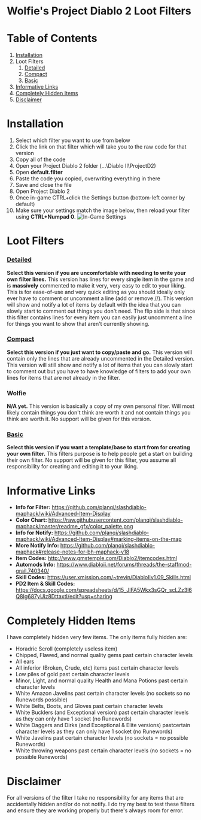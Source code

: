 # Wolfie's Project Diablo 2 Loot Filters

# Table of Contents
1. [Installation](https://github.com/WolfieeifloW/pd2filter#installation)
1. Loot Filters
   1. [Detailed](https://github.com/WolfieeifloW/pd2filter#detailed)
   1. [Compact](https://github.com/WolfieeifloW/pd2filter#compact)
   1. [Basic](https://github.com/WolfieeifloW/pd2filter#basic)
1. [Informative Links](https://github.com/WolfieeifloW/pd2filter#informative-links)
1. [Completely Hidden Items](https://github.com/WolfieeifloW/pd2filter#completely-hidden-items)
1. [Disclaimer](https://github.com/WolfieeifloW/pd2filter#disclaimer)

# Installation
1. Select which filter you want to use from below
1. Click the link on that filter which will take you to the raw code for that version
1. Copy all of the code
1. Open your Project Diablo 2 folder (...\Diablo II\ProjectD2)
1. Open **default.filter**
1. Paste the code you copied, overwriting everything in there
1. Save and close the file
1. Open Project Diablo 2
1. Once in-game CTRL+click the Settings button (bottom-left corner by default)
1. Make sure your settings match the image below, then reload your filter using **CTRL+Numpad 0**.
![In-Game Settings](https://i.imgur.com/etdutvd.png)

# Loot Filters
### [Detailed](https://raw.githubusercontent.com/WolfieeifloW/pd2filter/main/detailed.filter)
**Select this version if you are uncomfortable with needing to write your own filter lines.** This version has lines for every single item in the game and is **massively** commented to make it very, very easy to edit to your liking. This is for ease-of-use and very quick editing as you should ideally only ever have to comment or uncomment a line (add or remove //). This version will show and notify a lot of items by default with the idea that you can slowly start to comment out things you don't need. The flip side is that since this filter contains lines for every item you can easily just uncomment a line for things you want to show that aren't currently showing.

### [Compact](https://raw.githubusercontent.com/WolfieeifloW/pd2filter/main/compact.filter)
**Select this version if you just want to copy/paste and go.** This version will contain only the lines that are already uncommented in the Detailed version. This version will still show and notify a lot of items that you can slowly start to comment out but you have to have knowledge of filters to add your own lines for items that are not already in the filter.

### Wolfie
**N/A yet.** This version is basically a copy of my own personal filter. Will most likely contain things you don't think are worth it and not contain things you think are worth it. No support will be given for this version.

### [Basic](https://raw.githubusercontent.com/WolfieeifloW/pd2filter/main/basic.filter)
**Select this version if you want a template/base to start from for creating your own filter.** This filters purpose is to help people get a start on building their own filter. No support will be given for this filter, you assume all responsibility for creating and editing it to your liking.

# Informative Links
* **Info for Filter:** <https://github.com/planqi/slashdiablo-maphack/wiki/Advanced-Item-Display>
* **Color Chart:** <https://raw.githubusercontent.com/planqi/slashdiablo-maphack/master/readme_gfx/color_palette.png>
* **Info for Notify:** <https://github.com/planqi/slashdiablo-maphack/wiki/Advanced-Item-Display#marking-items-on-the-map>
* **More Notify Info:** <https://github.com/planqi/slashdiablo-maphack#release-notes-for-bh-maphack-v18>
* **Item Codes:** <http://www.gmstemple.com/Diablo2/itemcodes.html>
* **Automods Info:** <https://www.diabloii.net/forums/threads/the-staffmod-grail.740340/>
* **Skill Codes:** <https://user.xmission.com/~trevin/DiabloIIv1.09_Skills.html>
* **PD2 Item & Skill Codes:** <https://docs.google.com/spreadsheets/d/15_JIFA5Wkx3sGQr_scLZz3l6Q8Ig687yUiz8DttaxtI/edit?usp=sharing>

# Completely Hidden Items
I have completely hidden very few items. The only items fully hidden are:
* Horadric Scroll (completely useless item)
* Chipped, Flawed, and normal quality gems past certain character levels
* All ears
* All inferior (Broken, Crude, etc) items past certain character levels
* Low piles of gold past certain character levels
* Minor, Light, and normal quality Health and Mana Potions past certain character levels
* White Amazon Javelins past certain character levels (no sockets so no Runewords possible)
* White Belts, Boots, and Gloves past certain character levels
* White Bucklers (and Exceptional version) past certain character levels as they can only have 1 socket (no Runewords)
* White Daggers and Dirks (and Exceptional & Elite versions) pastcertain character levels as they can only have 1 socket (no Runewords)
* White Javelins past certain character levels (no sockets = no possible Runewords)
* White throwing weapons past certain character levels (no sockets = no possible Runewords)

# Disclaimer
For all versions of the filter I take no responsibility for any items that are accidentally hidden and/or do not notify. I do try my best to test these filters and ensure they are working properly but there's always room for error.
